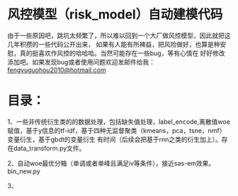 # 风控模型（risk_model）自动建模代码

   由于一些原因吧，跳坑太频繁了，所以难以回到一个大厂做风控模型，因此就把这几年积攒的一些代码公开出来，
如果有人能有所裨益，把风险做好，也算是种安慰，真的挺喜欢作风控的哈哈哈。当然可能存在一些bug，等有心情在
好好修改添加吧。如果发现bug或者使用问题欢迎发邮件给我：fengyuguohou2010@hotmail.com

# 目录：

1、一些非传统衍生类的的数据处理，包括缺失值处理，label_encode,离散值woe赋值，基于y信息的tf-idf，基于四种无监督聚类（kmeans，pca，tsne，nmf）变量衍生，基于gbdt的变量衍生
有时间（后续会把基于rnn之类的衍生加上）。存在data_transform.py文件。

2、自动woe最优分箱（单调或者单峰且满足iv等条件），接近sas-em效果。bin_new.py

3、


